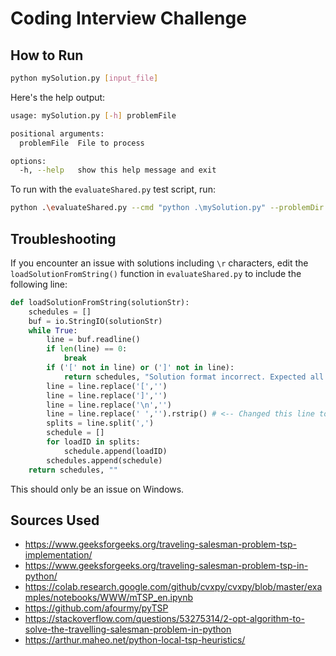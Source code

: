 # Coding Interview Challenge

## How to Run

```bash
python mySolution.py [input_file]
```

Here's the help output:

```bash
usage: mySolution.py [-h] problemFile

positional arguments:
  problemFile  File to process

options:
  -h, --help   show this help message and exit
```

To run with the `evaluateShared.py` test script, run:

```bash
python .\evaluateShared.py --cmd "python .\mySolution.py" --problemDir [DIR]
```

## Troubleshooting

If you encounter an issue with solutions including `\r` characters, edit the `loadSolutionFromString()` function in `evaluateShared.py` to include the following line:

```python
def loadSolutionFromString(solutionStr):
    schedules = []
    buf = io.StringIO(solutionStr)
    while True:
        line = buf.readline()
        if len(line) == 0:
            break
        if ('[' not in line) or (']' not in line):
            return schedules, "Solution format incorrect. Expected all lines to be in format [{load_id}, {load_id}, ...], but got this: " + line
        line = line.replace('[','')
        line = line.replace(']','')
        line = line.replace('\n','')
        line = line.replace(' ','').rstrip() # <-- Changed this line to fix `/r` in solution
        splits = line.split(',')
        schedule = []
        for loadID in splits:
            schedule.append(loadID)
        schedules.append(schedule)
    return schedules, ""
```

This should only be an issue on Windows.

## Sources Used

- https://www.geeksforgeeks.org/traveling-salesman-problem-tsp-implementation/
- https://www.geeksforgeeks.org/traveling-salesman-problem-tsp-in-python/
- https://colab.research.google.com/github/cvxpy/cvxpy/blob/master/examples/notebooks/WWW/mTSP_en.ipynb
- https://github.com/afourmy/pyTSP
- https://stackoverflow.com/questions/53275314/2-opt-algorithm-to-solve-the-travelling-salesman-problem-in-python
- https://arthur.maheo.net/python-local-tsp-heuristics/